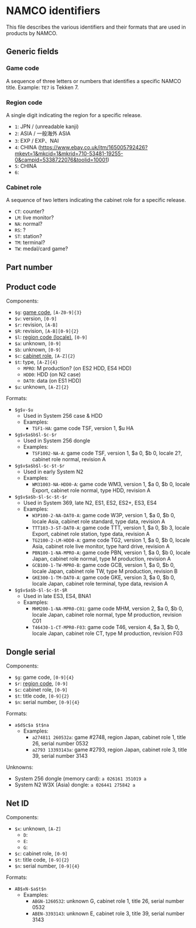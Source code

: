 # NAMCO identifiers

This file describes the various identifiers and their formats that are used in products by NAMCO.

## Generic fields

### Game code

A sequence of three letters or numbers that identifies a specific NAMCO title. Example: `TE7` is Tekken 7.

### Region code

A single digit indicating the region for a specific release.

* `1`: JPN / (unreadable kanji)
* `2`: ASIA / 一般海外 ASIA
* `3`: EXP / EXP、NAI
* `4`: CHINA (https://www.ebay.co.uk/itm/165005792426?mkevt=1&mkcid=1&mkrid=710-53481-19255-0&campid=5338722076&toolid=10001)
* `5`: CHINA
* `6`: 

### Cabinet role

A sequence of two letters indicating the cabinet role for a specific release.

* `CT`: counter?
* `LM`: live monitor?
* `NA`: normal?
* `RS`: ?
* `ST`: station?
* `TM`: terminal?
* `TW`: medal/card game?

## Part number

## Product code

Components:
- `$g`: [game code](#game-code), `[A-Z0-9]{3}`
- `$v`: version, `[0-9]`
- `$r`: revision, `[A-B]`
- `$R`: revision, `[A-B][0-9]{2}`
- `$l`: [region code (locale)](#region-code), `[0-9]`
- `$a`: unknown, `[0-9]`
- `$b`: unknown, `[0-9]`
- `$c`: [cabinet role](#cabinet-role), `[A-Z]{2}`
- `$t`: type, `[A-Z]{4}`
  * `MPRO`: M production? (on ES2 HDD, ES4 HDD)
  * `HDD0`: HDD (on N2 case)
  * `DAT0`: data (on ES1 HDD)
- `$u`: unknown, `[A-Z]{2}`

Formats:
- `$g$v-$u`
  * Used in System 256 case & HDD
  * Examples:
    - `TSF1-HA`: game code TSF, version 1, $u HA
- `$g$v$a$b$l-$c-$r`
  * Used in System 256 dongle
  * Examples:
    - `TSF1002-NA-A`: game code TSF, version 1, $a 0, $b 0, locale 2?, cabinet role normal, revision A
- `$g$v$a$b$l-$c-$t-$r`
  * Used in early System N2
  * Examples:
    - `WM31003-NA-HDD0-A`: game code WM3, version 1, $a 0, $b 0, locale Export, cabinet role normal, type HDD, revision A
- `$g$v$a$b-$l-$c-$t-$r`
  * Used in System 369, late N2, ES1, ES2, ES2+, ES3, ES4
  * Examples:
    - `W3P100-2-NA-DAT0-A`: game code W3P, version 1, $a 0, $b 0, locale Asia, cabinet role standard, type data, revision A
    - `TTT103-3-ST-DAT0-A`: game code TTT, version 1, $a 0, $b 3, locale Export, cabinet role station, type data, revision A
    - `TG2100-2-LM-HDD0-A`: game code TG2, version 1, $a 0, $b 0, locale Asia, cabinet role live monitor, type hard drive, revision A
    - `PBN100-1-NA-MPRO-A`: game code PBN, version 1, $a 0, $b 0, locale Japan, cabinet role normal, type M production, revision A
    - `GCB100-1-TW-MPRO-B`: game code GCB, version 1, $a 0, $b 0, locale Japan, cabinet role TW, type M production, revision B
    - `GKE300-1-TM-DAT0-A`: game code GKE, version 3, $a 0, $b 0, locale Japan, cabinet role terminal, type data, revision A
- `$g$v$a$b-$l-$c-$t-$R`
  * Used in late ES3, ES4, BNA1
  * Examples:
    - `MHM200-1-NA-MPR0-C01`: game code MHM, version 2, $a 0, $b 0, locale Japan, cabinet role normal, type M production, revision C01
    - `T46430-1-CT-MPR0-F03`: game code T46, version 4, $a 3, $b 0, locale Japan, cabinet role CT, type M production, revision F03

## Dongle serial

Components:
- `$g`: game code, `[0-9]{4}`
- `$r`: [region code](#region-code), `[0-9]`
- `$c`: cabinet role, `[0-9]`
- `$t`: title code, `[0-9]{2}`
- `$n`: serial number, `[0-9]{4}`

Formats:
- `a$d$c$a $t$na`
  * Examples:
    - `a274811 260532a`: game #2748, region Japan, cabinet role 1, title 26, serial number 0532
    - `a2793 13393143a`: game #2793, region Japan, cabinet role 3, title 39, serial number 3143

Unknowns:
- System 256 dongle (memory card): `a 026161 351019 a`
- System N2 W3X (Asia) dongle: `a 026441 275842 a`

## Net ID

Components:
- `$x`: unknown, `[A-Z]`
  * `D`:
  * `E`:
  * `G`:
- `$c`: cabinet role, `[0-9]`
- `$t`: title code, `[0-9]{2}`
- `$n`: serial number, `[0-9]{4}`

Formats:
- `AB$xN-$a$t$n`
  * Examples:
    - `ABGN-1260532`: unknown G, cabinet role 1, title 26, serial number 0532
    - `ABEN-3393143`: unknown E, cabinet role 3, title 39, serial number 3143
